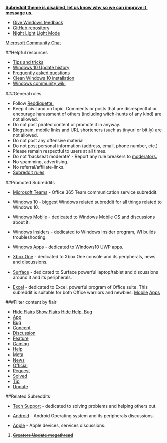 [**Subreddit theme is disabled, let us know why so we can improve it, message us.**](https://www.reddit.com/message/compose?to=%2Fr%2Fwindows&subject=Design%20feedback)

* [Give Windows feedback](https://insider.windows.com/FeedbackHub/fb#icon-feedback "Opens Windows 10 feedback application")
* [GitHub repository](https://github.com/Jasius/Windows-theme#icon-feedback2)
* [Night Light](https://nm.reddit.com/r/windows#icon-night) [Light Mode](https://www.reddit.com/r/Windows#icon-day)

[Microsoft Community Chat](https://discord.gg/microsoft)

##Helpful resources
* [Tips and tricks](https://www.reddit.com/r/Windows10/wiki/tipsandtricks#iconz-tips)
* [Windows 10 Update history](http://aka.ms/w10updatehistory#iconz-updates)
* [Frequently asked questions](https://support.microsoft.com/en-us/help/12435/windows-10-upgrade-faq#iconz-faq "Read before installing!")  
* [Clean Windows 10 installation](https://www.microsoft.com/en-us/software-download/windows10#iconz-install)
* [Windows community wiki](https://www.reddit.com/r/Windows10/wiki/index#iconz-wiki)

###General rules  
* Follow [Reddiquette.](http://www.reddit.com/wiki/reddiquette)
* Keep it civil and on topic. Comments or posts that are disrespectful or encourage harassment of others (including witch-hunts of any kind) are not allowed.  
* Do not post pirated content or promote it in anyway.
* Blogspam, mobile links and URL shorteners (such as tinyurl or bit.ly) are not allowed.  
* Do not post any offensive material  
* Do not post personal information (address, email, phone number, etc.)  
* Please remain respectful to users at all times.  
* Do not 'backseat moderate' - Report any rule breakers to [moderators.](https://www.reddit.com/message/compose?to=%2Fr%2FWindows)  
* No spamming, advertising.
* No referral/affiliate-links.  
* [Subreddit rules](https://www.reddit.com/r/windows/wiki/rules)



##Promoted Subreddits  

* [Microsoft Teams](/r/MicrosoftTeams/) - Office 365 Team communication service subreddit.

* [Windows 10](/r/Windows10) - biggest Windows related subreddit for all things related to Windows 10.

* [Windows Mobile](/r/WindowsMobile) - dedicated to Windows Mobile OS and discussions about it.

* [Windows Insiders](/r/WindowsInsiders) - dedicated to Windows Insider program,  WI builds troubleshooting.

* [Windows Apps](/r/Windowsapps) - dedicated to Windows10 UWP apps.

* [Xbox One](/r/XboxOne) - dedicated to Xbox One console and its peripherals, news and discussions.

* [Surface](/r/Surface) - dedicated to Surface powerful laptop/tablet and discussions around it and its peripherals.

* [Excel](/r/Excel) - dedicated to Excel, powerful program of Office suite. This subreddit is suitable for both Office warriors and newbies.  [Mobile](/r/WindowsMobile#2) [Apps](/r/WindowsApps#2)

###Filter content by flair
*  [Hide Flairs](https://nf.reddit.com/r/windows10#butt) [Show Flairs](https://www.reddit.com/r/Windows10#butt) [Hide Help, Bug](https://nh.reddit.com/r/windows10#butt)
*  [App](https://www.reddit.com/r/Windows10/search?q=flair%3Aapp&restrict_sr=on&sort=new&t=all#square-app)
*  [Bug](https://www.reddit.com/r/Windows10/search?q=flair%3Abug&restrict_sr=on&sort=new&t=all#square-bug)
*  [Concept](https://www.reddit.com/r/Windows10/search?q=flair%3Aconcept&restrict_sr=on&sort=new&t=all#square-concept)
*  [Discussion](https://www.reddit.com/r/Windows10/search?q=flair%3Adiscussion&restrict_sr=on&sort=new&t=all#square-discussion)
*  [Feature](https://www.reddit.com/r/Windows10/search?q=flair%3Afeature&restrict_sr=on&sort=new&t=all#square-feature)
*  [Gaming](https://www.reddit.com/r/Windows10/search?q=flair%3Agaming&restrict_sr=on&sort=new&t=all#square-gaming)
*  [Help](https://www.reddit.com/r/Windows10/search?q=flair%3Ahelp&restrict_sr=on&sort=new&t=all#square-help)
*  [Meta](https://www.reddit.com/r/Windows10/search?q=flair%3Ameta&restrict_sr=on&sort=new&t=all#square-meta)
*  [News](https://www.reddit.com/r/Windows10/search?q=flair%3Anews&restrict_sr=on&sort=new&t=all#square-news)
*  [Official](https://www.reddit.com/r/Windows10/search?q=flair%3Aofficial&restrict_sr=on&sort=new&t=all#square-official)
*  [Request](https://www.reddit.com/r/Windows10/search?q=flair%3Arequest&restrict_sr=on&sort=new&t=all#square-official#square-request)
*  [Solved](https://www.reddit.com/r/Windows10/search?q=flair%3Asolved&sort=new&restrict_sr=on#square-solved)
*  [Tip](https://www.reddit.com/r/Windows10/search?q=flair%3Atip&restrict_sr=on&sort=new&t=all#square-official#square-tip)
*  [Update](https://www.reddit.com/r/Windows10/search?q=flair%3Aupdate&restrict_sr=on&sort=new&t=all#square-official#square-update)

##Related Subreddits

* [Tech Support](/r/TechSupport) - dedicated to solving problems and helping others out.

* [Android](/r/Android) - Android Operating system and its peripherals discussions.

* [Apple](/r/Apple) - Apple devices, services discussions.

[](#/RES_SR_Config/NightModeCompatible)

1. [~~Creators Update megathread~~](https://redd.it/64q90z#sticky)
